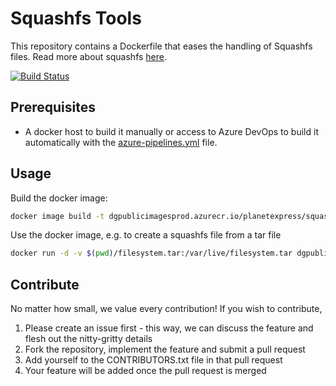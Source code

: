 # Squashfs Tools

This repository contains a Dockerfile that eases the handling of Squashfs files. Read more about squashfs [here](https://tldp.org/HOWTO/SquashFS-HOWTO/whatis.html).

[![Build Status](https://digitecgalaxus.visualstudio.com/SystemEngineering/_apis/build/status/Github/DigitecGalaxus.squashfs-tools?repoName=DigitecGalaxus%2Fsquashfs-tools&branchName=main)](https://digitecgalaxus.visualstudio.com/SystemEngineering/_build/latest?definitionId=1164&repoName=DigitecGalaxus%2Fsquashfs-tools&branchName=main)

## Prerequisites

- A docker host to build it manually or access to Azure DevOps to build it automatically with the [azure-pipelines.yml](azure-pipelines.yml) file.

## Usage

Build the docker image:

```sh
docker image build -t dgpublicimagesprod.azurecr.io/planetexpress/squashfs-tools:latest .
```

Use the docker image, e.g. to create a squashfs file from a tar file

```sh
docker run -d -v $(pwd)/filesystem.tar:/var/live/filesystem.tar dgpublicimagesprod.azurecr.io/planetexpress/squashfs-tools:latest /bin/sh -c "tar2sqfs --quiet filesystem.squashfs < /var/live/filesystem.tar"
```

## Contribute

No matter how small, we value every contribution! If you wish to contribute,

1. Please create an issue first - this way, we can discuss the feature and flesh out the nitty-gritty details
2. Fork the repository, implement the feature and submit a pull request
3. Add yourself to the CONTRIBUTORS.txt file in that pull request
4. Your feature will be added once the pull request is merged
